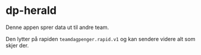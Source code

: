 # dp-herald

Denne appen sprer data ut til andre team.

Den lytter på rapiden `teamdagpenger.rapid.v1` og kan sendere videre alt som skjer der.
